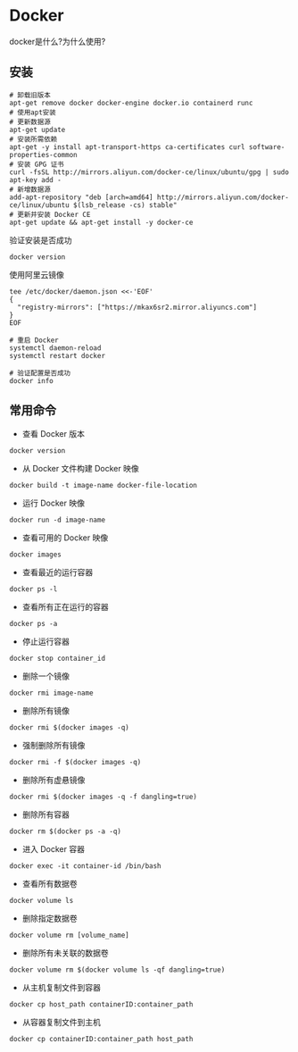 # Docker

docker是什么?为什么使用?



## 安装

```properties
# 卸载旧版本
apt-get remove docker docker-engine docker.io containerd runc
# 使用apt安装
# 更新数据源
apt-get update
# 安装所需依赖
apt-get -y install apt-transport-https ca-certificates curl software-properties-common
# 安装 GPG 证书
curl -fsSL http://mirrors.aliyun.com/docker-ce/linux/ubuntu/gpg | sudo apt-key add -
# 新增数据源
add-apt-repository "deb [arch=amd64] http://mirrors.aliyun.com/docker-ce/linux/ubuntu $(lsb_release -cs) stable"
# 更新并安装 Docker CE
apt-get update && apt-get install -y docker-ce
```

验证安装是否成功

```properties
docker version
```

使用阿里云镜像

```properties
tee /etc/docker/daemon.json <<-'EOF'
{
  "registry-mirrors": ["https://mkax6sr2.mirror.aliyuncs.com"]
}
EOF

# 重启 Docker
systemctl daemon-reload
systemctl restart docker

# 验证配置是否成功
docker info
```



## 常用命令

- 查看 Docker 版本

```
docker version
```

- 从 Docker 文件构建 Docker 映像

```
docker build -t image-name docker-file-location
```

- 运行 Docker 映像

```
docker run -d image-name
```

- 查看可用的 Docker 映像

```
docker images
```

- 查看最近的运行容器

```
docker ps -l
```

- 查看所有正在运行的容器

```
docker ps -a
```

- 停止运行容器

```
docker stop container_id
```

- 删除一个镜像

```
docker rmi image-name
```

- 删除所有镜像

```
docker rmi $(docker images -q)
```

- 强制删除所有镜像

```
docker rmi -f $(docker images -q)
```

- 删除所有虚悬镜像

```
docker rmi $(docker images -q -f dangling=true)
```

- 删除所有容器

```
docker rm $(docker ps -a -q)
```

- 进入 Docker 容器

```
docker exec -it container-id /bin/bash
```

- 查看所有数据卷

```
docker volume ls
```

- 删除指定数据卷

```
docker volume rm [volume_name]
```

- 删除所有未关联的数据卷

```
docker volume rm $(docker volume ls -qf dangling=true)
```

- 从主机复制文件到容器

```
docker cp host_path containerID:container_path
```

- 从容器复制文件到主机

```
docker cp containerID:container_path host_path
```





